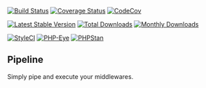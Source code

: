 [![Build Status](https://travis-ci.org/ncou/Chiron-Pipeline.svg?branch=master)](https://travis-ci.org/ncou/Chiron-Pipeline)
[![Coverage Status](https://coveralls.io/repos/github/ncou/Chiron-Pipeline/badge.svg?branch=master)](https://coveralls.io/github/ncou/Chiron-Pipeline?branch=master)
[![CodeCov](https://codecov.io/gh/ncou/Chiron-Pipeline/branch/master/graph/badge.svg)](https://codecov.io/gh/ncou/Chiron-Pipeline)

[![Latest Stable Version](https://poser.pugx.org/chiron/chiron-pipeline/v/stable.png)](https://packagist.org/packages/chiron/chiron-pipeline)
[![Total Downloads](https://img.shields.io/packagist/dt/chiron/chiron-pipeline.svg?style=flat-square)](https://packagist.org/packages/chiron/chiron-pipeline/stats)
[![Monthly Downloads](https://img.shields.io/packagist/dm/chiron/chiron-pipeline.svg?style=flat-square)](https://packagist.org/packages/chiron/chiron-pipeline/stats)

[![StyleCI](https://styleci.io/repos/125737330/shield?style=flat)](https://styleci.io/repos/125737330)
[![PHP-Eye](https://php-eye.com/badge/chiron/chiron-pipeline/tested.svg?style=flat)](https://php-eye.com/package/chiron/chiron-pipeline)
[![PHPStan](https://img.shields.io/badge/PHPStan-enabled-brightgreen.svg?style=flat)](https://github.com/phpstan/phpstan)





Pipeline
---------------

Simply pipe and execute your middlewares.
